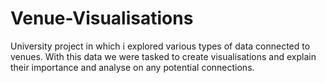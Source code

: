 # Venue-Visualisations
University project in which i explored various types of data connected to venues. With this data we were tasked to create visualisations and explain their importance and analyse on any potential connections.
